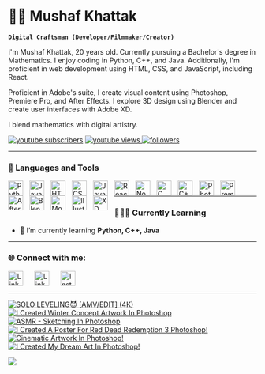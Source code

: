# 🏄‍♂️ Mushaf Khattak

**`Digital Craftsman (Developer/Filmmaker/Creator)`**

I'm Mushaf Khattak, 20 years old. Currently pursuing a Bachelor's degree in Mathematics. I enjoy coding in Python, C++, and Java. Additionally, I'm proficient in web development using HTML, CSS, and JavaScript, including React.

Proficient in Adobe's suite, I create visual content using Photoshop, Premiere Pro, and After Effects. I explore 3D design using Blender and create user interfaces with Adobe XD.

I blend mathematics with digital artistry.

<p align="left">
      <a href="https://www.youtube.com/@mushafalam">
         <img alt="youtube subscribers" title="Subscribe to my YouTube channel" src="https://custom-icon-badges.demolab.com/youtube/channel/subscribers/UCvNkM9g5cPN6OGpWt_Q4EPg?color=%23E05D44&label=SUBSCRIBE&logo=video&logoColor=white&style=for-the-badge&labelColor=CE4630"/></a> 
      </a>
      <a href="https://www.youtube.com/@mushafalam">
         <img alt="youtube views" title="YouTube views" src="https://custom-icon-badges.demolab.com/youtube/channel/views/UCvNkM9g5cPN6OGpWt_Q4EPg?color=%23E1AD0E&logo=eye&logoColor=white&style=for-the-badge&labelColor=C79600"/>
      </a>
      <a href="https://github.com/mushafkhan7?tab=followers">
         <img alt="followers" title="Follow me on Github" src="https://custom-icon-badges.demolab.com/github/followers/mushafkhan7?color=236ad3&labelColor=1155ba&style=for-the-badge&logo=person-add&label=Follow&logoColor=white"/>
      </a>
         
   </p>


---
### 🧰 Languages and Tools

<img align="left" alt="Python" width="30px" style="padding-right:10px;" src="https://cdn.jsdelivr.net/gh/devicons/devicon/icons/python/python-plain.svg" />
<img align="left" alt="Java" width="30px" style="padding-right:10px;" src="https://cdn.jsdelivr.net/gh/devicons/devicon/icons/java/java-original.svg"/>
<img align="left" alt="HTML" width="30px" style="padding-right:10px;" src="https://cdn.jsdelivr.net/gh/devicons/devicon/icons/html5/html5-plain.svg" />
<img align="left" alt="CSS" width="30px" style="padding-right:10px;" src="https://cdn.jsdelivr.net/gh/devicons/devicon/icons/css3/css3-plain.svg" />
<img align="left" alt="JavaScript" width="30px" style="padding-right:10px;" src="https://cdn.jsdelivr.net/gh/devicons/devicon/icons/javascript/javascript-plain.svg" />
<img align="left" alt="React" width="30px" style="padding-right:10px;" src="https://cdn.jsdelivr.net/gh/devicons/devicon/icons/react/react-original.svg" />
<img align="left" alt="NodeJS" width="30px" style="padding-right:10px;" src="https://cdn.jsdelivr.net/gh/devicons/devicon/icons/nodejs/nodejs-original.svg" />
<img align="left" alt="C" width="30px" style="padding-right:10px;" src="https://cdn.jsdelivr.net/gh/devicons/devicon@latest/icons/c/c-original.svg" />     
<img align="left" alt="C++" width="30px" style="padding-right:10px;" src="https://cdn.jsdelivr.net/gh/devicons/devicon@latest/icons/cplusplus/cplusplus-original.svg"/> 
<img align="left" alt="Photoshop" width="30px" style="padding-right:10px;" src="https://cdn.jsdelivr.net/gh/devicons/devicon@latest/icons/photoshop/photoshop-original.svg"/>
<img align="left" alt="Premiere Pro" width="30px" style="padding-right:10px;" src="https://cdn.jsdelivr.net/gh/devicons/devicon@latest/icons/premierepro/premierepro-original.svg"/> 
<img align="left" alt="After Effects" width="30px" style="padding-right:10px;" src="https://cdn.jsdelivr.net/gh/devicons/devicon@latest/icons/aftereffects/aftereffects-original.svg"/> 
<img align="left" alt="Blender" width="30px" style="padding-right:10px;" src="https://cdn.jsdelivr.net/gh/devicons/devicon@latest/icons/blender/blender-original.svg"/> 
<img align="left" alt="Mocha" width="30px" style="padding-right:10px;" src="https://cdn.jsdelivr.net/gh/devicons/devicon@latest/icons/mocha/mocha-original.svg"/> 
<img align="left" alt="Illustrator" width="30px" style="padding-right:10px;" src="https://cdn.jsdelivr.net/gh/devicons/devicon@latest/icons/illustrator/illustrator-plain.svg"/> 
<img align="left" alt="XD" width="30px" style="padding-right:10px;" src="https://cdn.jsdelivr.net/gh/devicons/devicon@latest/icons/xd/xd-original.svg"/>     
          
<br />
        

---
### 🧑🏻‍💻 Currently Learning

- 🌱 I’m currently learning **Python, C++, Java**
  
---

<h3 align="left">🌐 Connect with me:</h3>
<p align="left">
    <a href="https://linkedin.com/in/mushafkhan7" target="_blank">
        <img align="left" alt="LinkedIn" width="30px" style="padding-right:20px;" src="https://cdn.jsdelivr.net/gh/devicons/devicon@latest/icons/linkedin/linkedin-original.svg"/>         
    </a>
    <a href="https://fb.com/mushafkhan07" target="_blank">
        <img align="left" alt="LinkedIn" width="30px" style="padding-right:20px;" src="https://cdn.jsdelivr.net/gh/devicons/devicon@latest/icons/facebook/facebook-original.svg"/>
    </a>
    <a href="https://instagram.com/mushafkhan7" target="_blank">
        <img align="center" alt="Instagram" width="30px" style="padding-right:20px;" src="https://raw.githubusercontent.com/rahuldkjain/github-profile-readme-generator/master/src/images/icons/Social/instagram.svg" />
    </a>
   </p>

---

<!-- BEGIN YOUTUBE-CARDS -->
[![SOLO LEVELING😈 [AMV/EDIT] (4K)](https://ytcards.demolab.com/?id=cCeduaMkjGQ&title=SOLO+LEVELING%F0%9F%98%88+%5BAMV%2FEDIT%5D+%284K%29&lang=en&timestamp=1707725467&background_color=%230d1117&title_color=%23ffffff&stats_color=%23dedede&max_title_lines=1&width=250&border_radius=5 "SOLO LEVELING😈 [AMV/EDIT] (4K)")](https://www.youtube.com/watch?v=cCeduaMkjGQ)
[![I Created Winter Concept Artwork In Photoshop](https://ytcards.demolab.com/?id=nAKRUPX5GPs&title=I+Created+Winter+Concept+Artwork+In+Photoshop&lang=en&timestamp=1694680758&background_color=%230d1117&title_color=%23ffffff&stats_color=%23dedede&max_title_lines=1&width=250&border_radius=5 "I Created Winter Concept Artwork In Photoshop")](https://www.youtube.com/watch?v=nAKRUPX5GPs)
[![ASMR - Sketching In Photoshop](https://ytcards.demolab.com/?id=Af20ZHlQ0lk&title=ASMR+-+Sketching+In+Photoshop&lang=en&timestamp=1694515389&background_color=%230d1117&title_color=%23ffffff&stats_color=%23dedede&max_title_lines=1&width=250&border_radius=5 "ASMR - Sketching In Photoshop")](https://www.youtube.com/watch?v=Af20ZHlQ0lk)
[![I Created A Poster For Red Dead Redemption 3 Photoshop!](https://ytcards.demolab.com/?id=4S53gInRrAs&title=I+Created+A+Poster+For+Red+Dead+Redemption+3+Photoshop%21&lang=en&timestamp=1694002585&background_color=%230d1117&title_color=%23ffffff&stats_color=%23dedede&max_title_lines=1&width=250&border_radius=5 "I Created A Poster For Red Dead Redemption 3 Photoshop!")](https://www.youtube.com/watch?v=4S53gInRrAs)
[![Cinematic Artwork In Photoshop!](https://ytcards.demolab.com/?id=yEgeQupWY4c&title=Cinematic+Artwork+In+Photoshop%21&lang=en&timestamp=1693736236&background_color=%230d1117&title_color=%23ffffff&stats_color=%23dedede&max_title_lines=1&width=250&border_radius=5 "Cinematic Artwork In Photoshop!")](https://www.youtube.com/watch?v=yEgeQupWY4c)
[![I Created My Dream Art In Photoshop!](https://ytcards.demolab.com/?id=nXOfBvYANA4&title=I+Created+My+Dream+Art+In+Photoshop%21&lang=en&timestamp=1693484382&background_color=%230d1117&title_color=%23ffffff&stats_color=%23dedede&max_title_lines=1&width=250&border_radius=5 "I Created My Dream Art In Photoshop!")](https://www.youtube.com/watch?v=nXOfBvYANA4)
<!-- END YOUTUBE-CARDS -->

[<img src="https://custom-icon-badges.demolab.com/badge/-Subscribe%20For%20More-red?style=for-the-badge&logo=video&logoColor=white"/>](https://www.youtube.com/@mushafalam)

